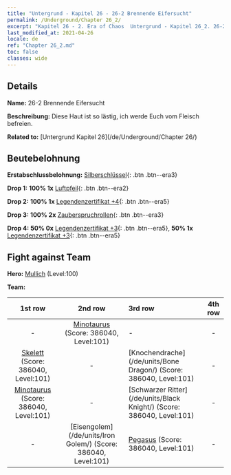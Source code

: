 ```yaml
---
title: "Untergrund - Kapitel 26 - 26-2 Brennende Eifersucht"
permalink: /Underground/Chapter 26_2/
excerpt: "Kapitel 26 - 2. Era of Chaos  Untergrund - Kapitel 26_2. 26-2 Brennende Eifersucht"
last_modified_at: 2021-04-26
locale: de
ref: "Chapter 26_2.md"
toc: false
classes: wide
---
```


## Details

 **Name:** 26-2 Brennende Eifersucht

 **Beschreibung:** Diese Haut ist so lästig, ich werde Euch vom Fleisch befreien.

 **Related to:** [Untergrund Kapitel 26](/de/Underground/Chapter 26/)

## Beutebelohnung

 **Erstabschlussbelohnung:** [Silberschlüssel](/ItemsDE/con_693/){: .btn .btn--era3}

 **Drop 1:** **100% 1x** [Luftpfeil](/ItemsDE/her_449/){: .btn .btn--era2}

 **Drop 2:** **100% 1x** [Legendenzertifikat +4](/ItemsDE/mat_95/){: .btn .btn--era5}

 **Drop 3:** **100% 2x** [Zauberspruchrollen](/ItemsDE/con_694/){: .btn .btn--era3}

 **Drop 4:** **50% 0x** [Legendenzertifikat +3](/ItemsDE/mat_88/){: .btn .btn--era5}, **50% 1x** [Legendenzertifikat +3](/ItemsDE/mat_88/){: .btn .btn--era5}


## Fight against Team
 **Hero:** [Mullich](/de/heroes/Mullich/) (Level:100)

 **Team:**


  | 1st row | 2nd row | 3rd row | 4th row |
  |:----:|:----:|:----|:----:|
  | - | [Minotaurus](/de/units/Minotaur/) (Score: 386040, Level:101)  | - | - |
  | [Skelett](/de/units/Skeleton/) (Score: 386040, Level:101)  | - | [Knochendrache](/de/units/Bone Dragon/) (Score: 386040, Level:101)  | - |
  | [Minotaurus](/de/units/Minotaur/) (Score: 386040, Level:101)  | - | [Schwarzer Ritter](/de/units/Black Knight/) (Score: 386040, Level:101)  | - |
  | - | [Eisengolem](/de/units/Iron Golem/) (Score: 386040, Level:101)  | [Pegasus](/de/units/Pegasus/) (Score: 386040, Level:101)  | - |


